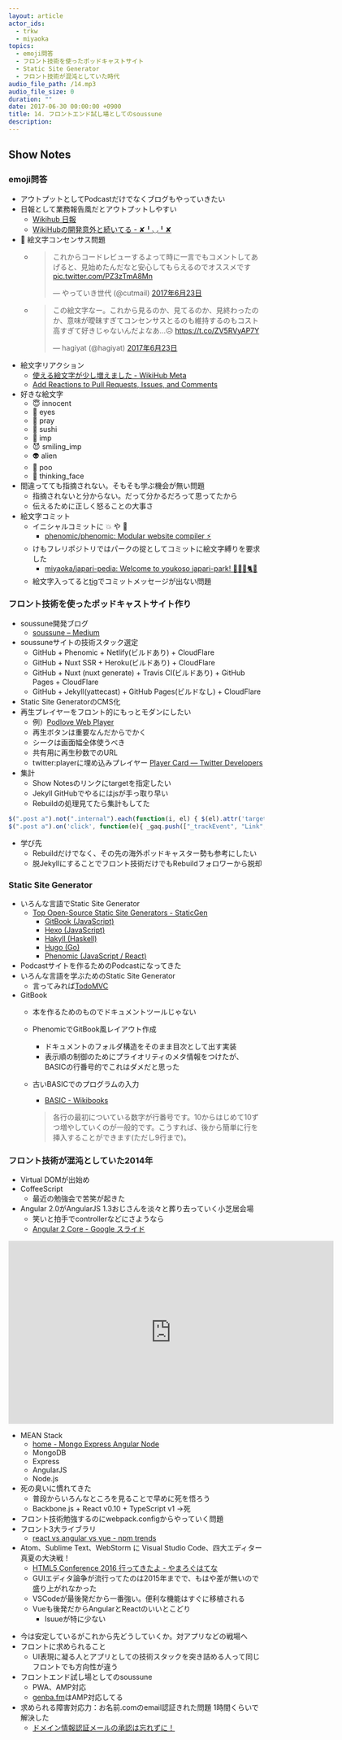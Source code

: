 ```yaml
---
layout: article
actor_ids:
  - trkw
  - miyaoka
topics:
  - emoji問答
  - フロント技術を使ったポッドキャストサイト
  - Static Site Generator
  - フロント技術が混沌としていた時代
audio_file_path: /14.mp3
audio_file_size: 0
duration: ""
date: 2017-06-30 00:00:00 +0900
title: 14. フロントエンド試し場としてのsoussune
description:
---
```


## Show Notes

### emoji問答

- アウトプットとしてPodcastだけでなくブログもやっていきたい
- 日報として業務報告風だとアウトプットしやすい
  - [Wikihub 日報](https://nippo.wikihub.io/)
  - [WikiHubの開発意外と続いてる - ✘╹◡╹✘](http://r7kamura.hatenablog.com/entry/2016/03/11/062129)
- 👀 絵文字コンセンサス問題
  - <blockquote class="twitter-tweet" data-lang="ja"><p lang="ja" dir="ltr">これからコードレビューするよって時に一言でもコメントしてあげると、見始めたんだなと安心してもらえるのでオススメです <a href="https://t.co/PZ3zTmA8Mn">pic.twitter.com/PZ3zTmA8Mn</a></p>&mdash; やっていき世代 (@cutmail) <a href="https://twitter.com/cutmail/status/878067741277560834">2017年6月23日</a></blockquote>
  - <blockquote class="twitter-tweet" data-lang="ja"><p lang="ja" dir="ltr">この絵文字なー。これから見るのか、見てるのか、見終わったのか、意味が曖昧すぎてコンセンサスとるのも維持するのもコスト高すぎて好きじゃないんだよなあ…😥 <a href="https://t.co/ZV5RVyAP7Y">https://t.co/ZV5RVyAP7Y</a></p>&mdash; hagiyat (@hagiyat) <a href="https://twitter.com/hagiyat/status/878220135906934784">2017年6月23日</a></blockquote>
<script async src="//platform.twitter.com/widgets.js" charset="utf-8"></script>

- 絵文字リアクション
  - [使える絵文字が少し増えました - WikiHub Meta](https://meta.wikihub.io/@r7kamura/20160406161208)
  - [Add Reactions to Pull Requests, Issues, and Comments](https://github.com/blog/2119-add-reactions-to-pull-requests-issues-and-comments)
- 好きな絵文字
  - 😇  innocent
  - 👀  eyes
  - 🙏  pray
  - 🍣  sushi
  - 👿  imp
  - 😈 smiling_imp
  - 👽  alien
  - 💩  poo
  - 🤔 thinking_face
- 間違ってても指摘されない。そもそも学ぶ機会が無い問題
  - 指摘されないと分からない。だって分かるだろって思ってたから
  - 伝えるために正しく怒ることの大事さ
- 絵文字コミット
  - イニシャルコミットに 💥 や 🌱
    - [phenomic/phenomic: Modular website compiler ⚡️](https://github.com/phenomic/phenomic)
  - けもフレリポジトリではパークの掟としてコミットに絵文字縛りを要求した
    - [miyaoka/japari-pedia: Welcome to youkoso japari-park! 🌴💥🚕🐈😧](https://github.com/miyaoka/japari-pedia)
  - 絵文字入ってると[tig](https://github.com/jonas/tig)でコミットメッセージが出ない問題

### フロント技術を使ったポッドキャストサイト作り

- soussune開発ブログ
  - [soussune – Medium](https://medium.com/soussune)
- soussuneサイトの技術スタック選定
  - GitHub + Phenomic + Netlify(ビルドあり) + CloudFlare
  - GitHub + Nuxt SSR + Heroku(ビルドあり) + CloudFlare
  - GitHub + Nuxt (nuxt generate) + Travis CI(ビルドあり) + GitHub Pages + CloudFlare
  - GitHub + Jekyll(yattecast) + GitHub Pages(ビルドなし) + CloudFlare
- Static Site GeneratorのCMS化
- 再生プレイヤーをフロント的にもっとモダンにしたい
  - 例）[Podlove Web Player](http://docs.podlove.org/podlove-web-player/)
  - 再生ボタンは重要なんだからでかく
  - シークは画面幅全体使うべき
  - 共有用に再生秒数でのURL
  - twitter:playerに埋め込みプレイヤー [Player Card — Twitter Developers](https://dev.twitter.com/cards/types/player)
- 集計
  - Show Notesのリンクにtargetを指定したい
  - Jekyll GitHubでやるにはjsが手っ取り早い
  - Rebuildの処理見てたら集計もしてた

~~~js
$(".post a").not(".internal").each(function(i, el) { $(el).attr('target', '_blank') });
$(".post a").on('click', function(e){ _gaq.push(["_trackEvent", "Link", "click", $(this).attr('href')]) });
~~~

- 学び先
  - Rebuildだけでなく、その先の海外ポッドキャスター勢も参考にしたい
  - 脱Jekyllにすることでフロント技術だけでもRebuildフォロワーから脱却


### Static Site Generator

- いろんな言語でStatic Site Generator
  - [Top Open-Source Static Site Generators - StaticGen](https://www.staticgen.com/)
    - [GitBook (JavaScript)](https://www.staticgen.com/gitbook)
    - [Hexo (JavaScript)](https://www.staticgen.com/hexo)
    - [Hakyll (Haskell)](https://www.staticgen.com/hakyll)
    - [Hugo (Go)](https://www.staticgen.com/hugo)
    - [Phenomic (JavaScript / React)](https://www.staticgen.com/phenomic)
- Podcastサイトを作るためのPodcastになってきた
- いろんな言語を学ぶためのStatic Site Generator
  - 言ってみれば[TodoMVC](http://todomvc.com/)
- GitBook
  - 本を作るためのものでドキュメントツールじゃない
  - PhenomicでGitBook風レイアウト作成
    - ドキュメントのフォルダ構造をそのまま目次として出す実装
    - 表示順の制御のためにプライオリティのメタ情報をつけたが、BASICの行番号的でこれはダメだと思った
  - 古いBASICでのプログラムの入力
    - [BASIC - Wikibooks](https://ja.wikibooks.org/wiki/BASIC#.E8.A1.8C.E7.95.AA.E5.8F.B7)

    > 各行の最初についている数字が行番号です。10からはじめて10ずつ増やしていくのが一般的です。こうすれば、後から簡単に行を挿入することができます(ただし9行まで)。

### フロント技術が混沌としていた2014年

- Virtual DOMが出始め
- CoffeeScript
  - 最近の勉強会で苦笑が起きた
- Angular 2.0がAngularJS 1.3おじさんを淡々と葬り去っていく小芝居会場
  - 笑いと拍手でcontrollerなどにさようなら
  - [Angular 2 Core - Google スライド](https://docs.google.com/presentation/d/1XQP0_NTzCUcFweauLlkZpbbhNVYbYy156oD--KLmXsk/edit#slide=id.g498be00ed_028)

<iframe width="640" height="360" src="https://www.youtube.com/embed/gNmWybAyBHI?start=540" frameborder="0" allowfullscreen></iframe>

- MEAN Stack
  - [home - Mongo Express Angular Node](http://mean.io/)
  - MongoDB
  - Express
  - AngularJS
  - Node.js
- 死の臭いに慣れてきた
  - 普段からいろんなところを見ることで早めに死を悟ろう
  - Backbone.js + React v0.10 + TypeScript v1 →死
- フロント技術勉強するのにwebpack.configからやっていく問題
- フロント3大ライブラリ
  - [react vs angular vs vue - npm trends](http://www.npmtrends.com/react-vs-angular-vs-vue)
- Atom、Sublime Text、WebStorm に Visual Studio Code、四大エディター真夏の大決戦！
  - [HTML5 Conference 2016 行ってきたよ - やまろぐはてな](http://yamanoku.hatenablog.com/entry/2016/09/04/HTML5_Conference_2016_%E8%A1%8C%E3%81%A3%E3%81%A6%E3%81%8D%E3%81%9F%E3%82%88)
  - GUIエディタ論争が流行ってたのは2015年までで、もはや差が無いので盛り上がれなかった
  - VSCodeが最後発だから一番強い。便利な機能はすぐに移植される
  - Vueも後発だからAngularとReactのいいとこどり
    - Isuueが特に少ない

<script async class="speakerdeck-embed" data-slide="38" data-id="b3dc07712f164740b960467e55edf055" data-ratio="1.33333333333333" src="//speakerdeck.com/assets/embed.js"></script>

- 今は安定しているがこれから先どうしていくか。対アプリなどの戦場へ
- フロントに求められること
  - UI表現に凝る人とアプリとしての技術スタックを突き詰める人って同じフロントでも方向性が違う
- フロントエンド試し場としてのsoussune
  - PWA、AMP対応
  - [genba.fm](https://genba.fm/)はAMP対応してる
- 求められる障害対応力：お名前.comのemail認証きれた問題 1時間くらいで解決した
  - [ドメイン情報認証メールの承認は忘れずに！](http://www.beginnerweb.net/domainwhois.html)
